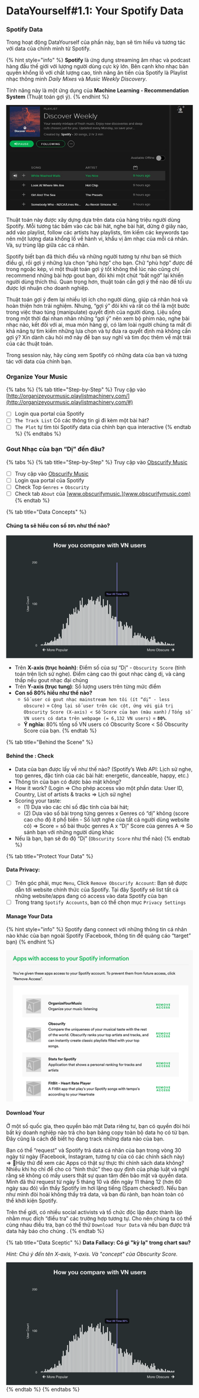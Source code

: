 # DataYourself\#1.1: Your Spotify Data

### Spotify Data

Trong hoạt động DataYourself của phần này, bạn sẽ tìm hiểu và tương tác với data của chính mình từ Spotify. 

{% hint style="info" %}
**Spotify** là ứng dụng streaming âm nhạc và podcast hàng đầu thế giới với lượng người dùng cực kỳ lớn. Bên cạnh kho nhạc bản quyền khổng lồ với chất lượng cao, tính năng ăn tiền của Spotify là Playlist nhạc thông minh _Daily Mixes_ và _Music Weekly Discovery_. 

Tính năng này là một ứng dụng của **Machine Learning - Recommendation System** \(Thuật toán gợi ý\).
{% endhint %}

![Music Weekly Discovery \(&#x1EE8;ng d&#x1EE5;ng Machine Learning Thu&#x1EAD;t to&#xE1;n G&#x1EE3;i &#xDD;\)](../../.gitbook/assets/image%20%281%29.png)

Thuật toán này được xây dựng dựa trên data của hàng triệu người dùng Spotify. Mỗi tương tác bấm vào các bài hát, nghe bài hát, dừng ở giây nào, add vào playlist, follow các artists hay playlists, tìm kiếm các keywords tạo nên một lượng data khổng lồ về hành vi, khẩu vị âm nhạc của mỗi cá nhân. Và, sự trùng lặp giữa các cá nhân.

Spotify biết bạn đã thích điều và những người tương tự như bạn sẽ thích điều gì, rồi gợi ý những lựa chọn “phù hợp” cho bạn. Chữ “phù hợp” được để trong ngoặc kép, vì một thuật toán gợi ý tốt không thể lúc nào cũng chỉ recommend những bài hợp gout bạn, đôi khi một chút “bất ngờ” lại khiến người dùng thích thú. Quan trọng hơn, thuật toán cần gợi ý thế nào để tối ưu được lợi nhuận cho doanh nghiệp.

Thuật toán gợi ý đem lại nhiều lợi ích cho người dùng, giúp cá nhân hoá và hoàn thiện hơn trải nghiệm. Nhưng, “gợi ý” đôi khi và rất có thể là một bước trong việc thao túng \(manipulate\) quyết định của người dùng. Liệu sống trong một thời đại nhan nhản những “gợi ý” nên xem bộ phim nào, nghe bài nhạc nào, kết đôi với ai, mua món hàng gì, có làm loài người chúng ta mất đi khả năng tự tìm kiếm những lựa chọn và tự đưa ra quyết định mà không cần gợi ý? Xin dành câu hỏi mở này để bạn suy nghĩ và tìm đọc thêm về mặt trái của các thuật toán.

Trong session này, hãy cùng xem Spotify có những data của bạn và tương tác với data của chính bạn.

### Organize Your Music

{% tabs %}
{% tab title="Step-by-Step" %}
Truy cập vào [http://organizeyourmusic.playlistmachinery.com/](http://organizeyourmusic.playlistmachinery.com/#)

* [ ] Login qua portal của Spotify
* [ ] `The Track List` Có các thông tin gì đi kèm một bài hát?
* [ ] `The Plot` tự tìm tòi Spotify data của chính bạn qua interactive 
{% endtab %}
{% endtabs %}

### Gout Nhạc của bạn “Dị” đến đâu?

{% tabs %}
{% tab title="Step-by-Step" %}
Truy cập vào [Obscurify Music](https://obscurifymusic.com/home)

* [ ] Truy cập vào [Obscurify Music](https://obscurifymusic.com/home)
* [ ] Login qua portal của Spotify
* [ ] Check Top `Genres` + `Obscurity`  
* [ ] Check tab `About` của [www.obscurifymusic.](www.obscurifymusic.com)
{% endtab %}

{% tab title="Data Concepts" %}
#### Chúng ta sẽ hiểu con số `80%` như thế nào?

![Gout nh&#x1EA1;c c&#x1EE7;a b&#x1EA1;n &quot;D&#x1ECB;&quot; h&#x1A1;n 80% Vietnamese Users on Obscrify](../../.gitbook/assets/image%20%285%29.png)

* Trên **X-axis \(trục hoành\)**: Điểm số của sự “Dị” - `Obscurity Score` \(tính toán trên lịch sử nghe\). Điểm càng cao thì gout nhạc càng dị, và càng thấp nếu gout nhạc đại chúng
* Trên **Y-axis \(trục tung\)**: Số lượng users trên từng mức điểm
* **Con số 80% hiểu như thế nào?** 
  * `Số user có gout nhạc mainstream hơn tôi (ít “dị” - less obscure)` = `Cộng lại số user trên các cột, ứng với giá trị Obscurity Score (X-axis) < Số Score của bạn (màu xanh)` / `Tổng số VN users có data trên webpage (= 6,132 VN users)` = **`80%`**. 
  * **Ý nghĩa:** 80% tổng số VN users có Obscurity Score &lt; Số Obscurity Score của bạn. 
{% endtab %}

{% tab title="Behind the Scene" %}
#### Behind the : Check 

* Data của bạn được lấy về như thế nào?  \(Spotify’s Web API: Lịch sử nghe, top genres, đặc tính của các bài hát: energetic, danceable, happy, etc.\)
* Thông tin của bạn có được bảo mật không?
* How it work?  \(Login =&gt; Cho phép access vào một phần data: User ID, Country, List of artists & tracks =&gt; Lịch sử nghe\)
* Scoring your taste: 
  * \(1\) Dựa vào các chỉ số đặc tính của bài hát; 
  * \(2\) Dựa vào số bài trong từng genres x Genres có “dị” không \(score cao cho độ ít phổ biến - Số lượt nghe của tất cả người dùng website có\)  =&gt; Score = số bài thuộc genres A x “Dị” Score của genres A  =&gt; So sánh bạn với những người dùng khác
* Nếu là bạn, bạn sẽ đo độ “Dị” \(`Obscurity Score` như thế nào\)
{% endtab %}

{% tab title="Protect Your Data" %}
#### Data Privacy: 

* [ ] Trên góc phải, mục `Menu`, Click `Remove Obscurify Account`: Bạn sẽ được dẫn tới website chính thức của Spotify. Tại đây Spotify sẽ list tất cả những website/apps đang có access vào data Spotify của bạn
* [ ] Trong trang `Spotify Accounts`, bạn có thể chọn mục `Privacy Settings` 

#### Manage Your Data

{% hint style="info" %}
Spotify đang connect với những thông tin cá nhân nào khác của bạn ngoài Spotify \(Facebook, thông tin để quảng cáo “target” bạn\)
{% endhint %}

![](../../.gitbook/assets/image%20%284%29.png)

#### Download Your 

Ở một số quốc gia, theo quyền bảo mật Data riêng tư, bạn có quyền đòi hỏi bất kỳ doanh nghiệp nào trả cho bạn bảng copy toàn bộ data họ có từ bạn. Đây cũng là cách để biết họ đang track những data nào của bạn. 

Bạn có thể “request” và Spotify trả data cá nhân của bạn trong vòng 30 ngày từ ngày \(Facebook, Instagram, tương tự của có các chính sách này\)   
=&gt; Hãy thử để xem các Apps có thật sự thực thi chính sách data không? Nhiều khi họ chỉ để cho có “hình thức” theo quy định của pháp luật và nghĩ rằng sẽ không có mấy users thật sự quan tâm đến bảo mật và quyền data. Mình đã thử request từ ngày 5 tháng 10 và đến ngày 11 tháng 12 \(hơn 60 ngày sau đó\) vẫn thấy Spotify im hơi lặng tiếng \(Spam checked!\). Nếu bạn như mình đòi hoài không thấy trả data, và bạn đủ rảnh, bạn hoàn toàn có thể khởi kiện Spotify. 

Trên thế giới, có nhiều social activists và tổ chức độc lập được thành lập nhằm mục đích “điều tra” các trường hợp tương tự. Cho nên chúng ta có thể cùng nhau điều tra, bạn có thể thử `Download Your Data` và nếu bạn được trả data hãy báo cho chúng .
{% endtab %}

{% tab title="Data Sceptic" %}
**Data Fallacy: Có gì "kỳ lạ" trong chart sau?**

_Hint: Chú ý đến tên X-axis, Y-axis. Và "concept" của Obscurity Score._

![](../../.gitbook/assets/image%20%285%29%20%281%29.png)
{% endtab %}
{% endtabs %}

